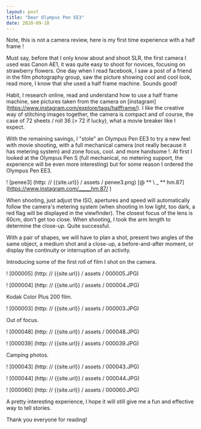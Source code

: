 ```yaml
---
layout: post
title: "Dear Olympus Pen EE3"
date: 2020-09-10
---
```


Note, this is not a camera review, here is my first time experience with a half frame !

Must say, before that I only know about and shoot SLR, the first camera I used was Canon AE1, it was quite easy to shoot for novices, focusing on strawberry flowers. One day when I read facebook, I saw a post of a friend in the film photography group, saw the picture showing cool and cool look, read more, I know that she used a half frame machine. Sounds good!

Habit, I research online, read and understand how to use a half frame machine, see pictures taken from the camera on [instagram] (https://www.instagram.com/explore/tags/halfframe/). I like the creative way of stitching images together, the camera is compact and of course, the case of 72 sheets / roll 36 (> 72 if lucky), what a movie breaker like I expect.

With the remaining savings, I "stole" an Olympus Pen EE3 to try a new feel with movie shooting, with a full mechanical camera (not really because it has metering system) and zone focus, cool. and more handsome !. At first I looked at the Olympus Pen S (full mechanical, no metering support, the experience will be even more interesting) but for some reason I ordered the Olympus Pen EE3.

! [penee3] (http: // {{site.url}} / assets / penee3.png) [@ ** \ _ ** hm.87] (https://www.instagram.com/_____hm.87/ )

When shooting, just adjust the ISO, apertures and speed will automatically follow the camera's metering system (when shooting in low light, too dark, a red flag will be displayed in the viewfinder). The closest focus of the lens is 60cm, don't get too close. When shooting, I took the arm length to determine the close-up. Quite successful.

With a pair of shapes, we will have to plan a shot, present two angles of the same object, a medium shot and a close-up, a before-and-after moment, or display the continuity or interruption of an activity.

Introducing some of the first roll of film I shot on the camera.

! [000005] (http: // {{site.url}} / assets / 000005.JPG)

! [000004] (http: // {{site.url}} / assets / 000004.JPG)

Kodak Color Plus 200 film.

! [000003] (http: // {{site.url}} / assets / 000003.JPG)

Out of focus.

! [000048] (http: // {{site.url}} / assets / 000048.JPG)

! [000039] (http: // {{site.url}} / assets / 000039.JPG)

Camping photos.

! [000043] (http: // {{site.url}} / assets / 000043.JPG)

! [000044] (http: // {{site.url}} / assets / 000044.JPG)

! [000060] (http: // {{site.url}} / assets / 000060.JPG)

A pretty interesting experience, I hope it will still give me a fun and effective way to tell stories.

Thank you everyone for reading!